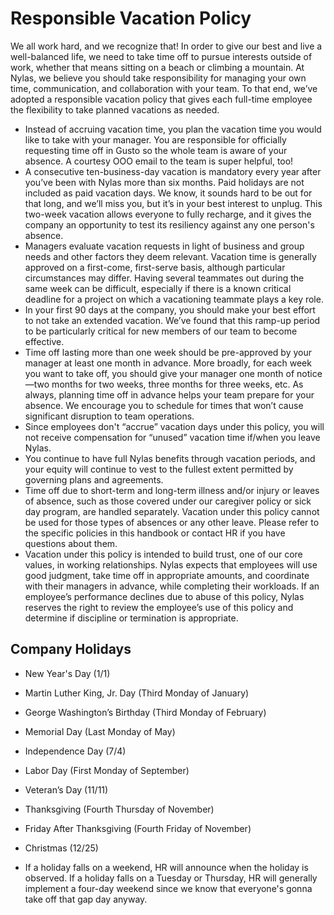 # Responsible Vacation Policy

We all work hard, and we recognize that! In order to give our best and live a well-balanced life, we need to take time off to pursue interests outside of work, whether that means sitting on a beach or climbing a mountain. At Nylas, we believe you should take responsibility for managing your own time, communication, and collaboration with your team. To that end, we’ve adopted a responsible vacation policy that gives each full-time employee the flexibility to take planned vacations as needed.

- Instead of accruing vacation time, you plan the vacation time you would like to take with your manager. You are responsible for officially requesting time off in Gusto so the whole team is aware of your absence. A courtesy OOO email to the team is super helpful, too!
- A consecutive ten-business-day vacation is mandatory every year after you’ve been with Nylas more than six months. Paid holidays are not included as paid vacation days. We know, it sounds hard to be out for that long, and we’ll miss you, but it’s in your best interest to unplug. This two-week vacation allows everyone to fully recharge, and it gives the company an opportunity to test its resiliency against any one person's absence.
- Managers evaluate vacation requests in light of business and group needs and other factors they deem relevant. Vacation time is generally approved on a first-come, first-serve basis, although particular circumstances may differ. Having several teammates out during the same week can be difficult, especially if there is a known critical deadline for a project on which a vacationing teammate plays a key role.
- In your first 90 days at the company, you should make your best effort to not take an extended vacation. We’ve found that this ramp-up period to be particularly critical for new members of our team to become effective.
- Time off lasting more than one week should be pre-approved by your manager at least one month in advance. More broadly, for each week you want to take off, you should give your manager one month of notice—two months for two weeks, three months for three weeks, etc. As always, planning time off in advance helps your team prepare for your absence. We encourage you to schedule for times that won’t cause significant disruption to team operations.
- Since employees don't “accrue” vacation days under this policy, you will not receive compensation for “unused” vacation time if/when you leave Nylas.
- You continue to have full Nylas benefits through vacation periods, and your equity will continue to vest to the fullest extent permitted by governing plans and agreements.
- Time off due to short-term and long-term illness and/or injury or leaves of absence, such as those covered under our caregiver policy or sick day program, are handled separately. Vacation under this policy cannot be used for those types of absences or any other leave. Please refer to the specific policies in this handbook or contact HR if you have questions about them.
- Vacation under this policy is intended to build trust, one of our core values, in working relationships. Nylas expects that employees will use good judgment, take time off in appropriate amounts, and coordinate with their managers in advance, while completing their workloads. If an employee’s performance declines due to abuse of this policy, Nylas reserves the right to review the employee’s use of this policy and determine if discipline or termination is appropriate.

## Company Holidays

- New Year's Day (1/1)
- Martin Luther King, Jr. Day (Third Monday of January)
- George Washington’s Birthday (Third Monday of February)
- Memorial Day (Last Monday of May)
- Independence Day (7/4)
- Labor Day (First Monday of September)
- Veteran’s Day (11/11)
- Thanksgiving (Fourth Thursday of November)
- Friday After Thanksgiving (Fourth Friday of November)
- Christmas (12/25)

- If a holiday falls on a weekend, HR will announce when the holiday is observed.  If a holiday falls on a Tuesday or Thursday, HR will generally implement a four-day weekend since we know that everyone's gonna take off that gap day anyway.
